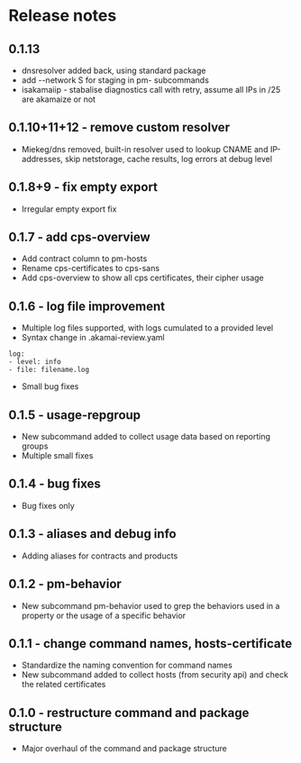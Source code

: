 # Release notes

## 0.1.13
- dnsresolver added back, using standard package
- add --network S for staging in pm- subcommands
- isakamaiip - stabalise diagnostics call with retry, assume all IPs in /25 are akamaize or not

## 0.1.10+11+12 - remove custom resolver
- Miekeg/dns removed, built-in resolver used to lookup CNAME and IP-addresses, skip netstorage, cache results, log errors at debug level

## 0.1.8+9 - fix empty export
- Irregular empty export fix

## 0.1.7 - add cps-overview
- Add contract column to pm-hosts
- Rename cps-certificates to cps-sans
- Add cps-overview to show all cps certificates, their cipher usage

## 0.1.6 - log file improvement
- Multiple log files supported, with logs cumulated to a provided level
- Syntax change in .akamai-review.yaml
```
log:
- level: info
- file: filename.log
```
- Small bug fixes

## 0.1.5 - usage-repgroup
- New subcommand added to collect usage data based on reporting groups
- Multiple small fixes

## 0.1.4 - bug fixes
- Bug fixes only

## 0.1.3 - aliases and debug info
- Adding aliases for contracts and products

## 0.1.2 - pm-behavior
- New subcommand pm-behavior used to grep the behaviors used in a property or the usage of a specific behavior

## 0.1.1 - change command names, hosts-certificate
- Standardize the naming convention for command names
- New subcommand added to collect hosts (from security api) and check the related certificates

## 0.1.0 - restructure command and package structure
- Major overhaul of the command and package structure